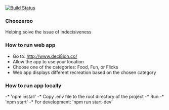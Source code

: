 [![Build Status](https://travis-ci.org/StartupWeekend15/Decision.svg?branch=master)](https://travis-ci.org/StartupWeekend15/Decision)
### Choozeroo 

Helping solve the issue of indecisiveness

### How to run web app
* Go to: http://www.deci8ion.co/  
* Allow the app to use your location  
* Choose one of the categories: Food, Fun, or Flicks  
* Web app displays different recreation based on the chosen category  

### How to run app locally
-* 'npm install'
-* Copy .env file to the root directory of the project
-* Run
-* 'npm start'
-* For development: 'npm run start-dev'

